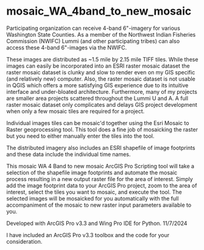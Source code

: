 # mosaic_WA_4band_to_new_mosaic


Participating organization can receive 4-band 6"-imagery for various Washington State Counties.  As a member of the Northwest Indian Fisheries Commission (NWIFC) Lummi (and other participating tribes) can also access these 4-band 6"-images via the NWIFC.

These images are distributed as ~1.5 mile by 2.15 mile TIFF tiles.  While these images can easily be incorporated into an ESRI raster mosaic dataset the raster mosaic dataset is clunky and slow to render even on my GIS specific (and relatively new) computer.  Also, the raster mosaic dataset is not usable in QGIS which offers a more satisfying GIS experience due to its intuitive interface and under-bloated architecture. Furthermore, many of my projects are smaller area projects scattered throughout the Lummi U and A.  A full raster mosaic dataset only complicates and delays GIS project development when only a few mosaic tiles are required for a project.

Individual images tiles can be mosaic'd together using the Esri Mosaic to Raster geoprocessing tool.  This tool does a fine job of mosaicking the raster but you need to either manually enter the tiles into the tool.

The distributed imagery also includes an ESRI shapefile of image footprints and these data include the individual time names.

This mosaic WA 4 Band to new mosaic ArcGIS Pro Scripting tool will take a selection of the shapefile image footprints and automate the mosaic process resulting in a new output raster file for the area of interest.  Simply add the image footprint data to your ArcGIS Pro project, zoom to the area of interest, select the tiles you want to mosaic, and execute the tool.  The selected images will be mosaicked for you automatically with the full accompaniment of the mosaic to new raster input parameters available to you.  

Developed with ArcGIS Pro v3.3 and Wing Pro IDE for Python.
11/7/2024

I have included an ArcGIS Pro v3.3 toolbox and the code for your consideration.
